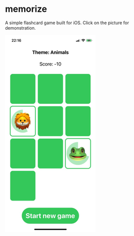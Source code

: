 # memorize
A simple flashcard game built for iOS. Click on the picture for demonstration.

[![Demo](https://github.com/abayakturin/memorize/blob/main/2021-01-07%2022.19.42.png)](https://youtu.be/e6NfWDTLXZI)
